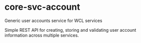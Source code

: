 core-svc-account
================

Generic user accounts service for WCL services

Simple REST API for creating, storing and validating user account information across multiple services.



